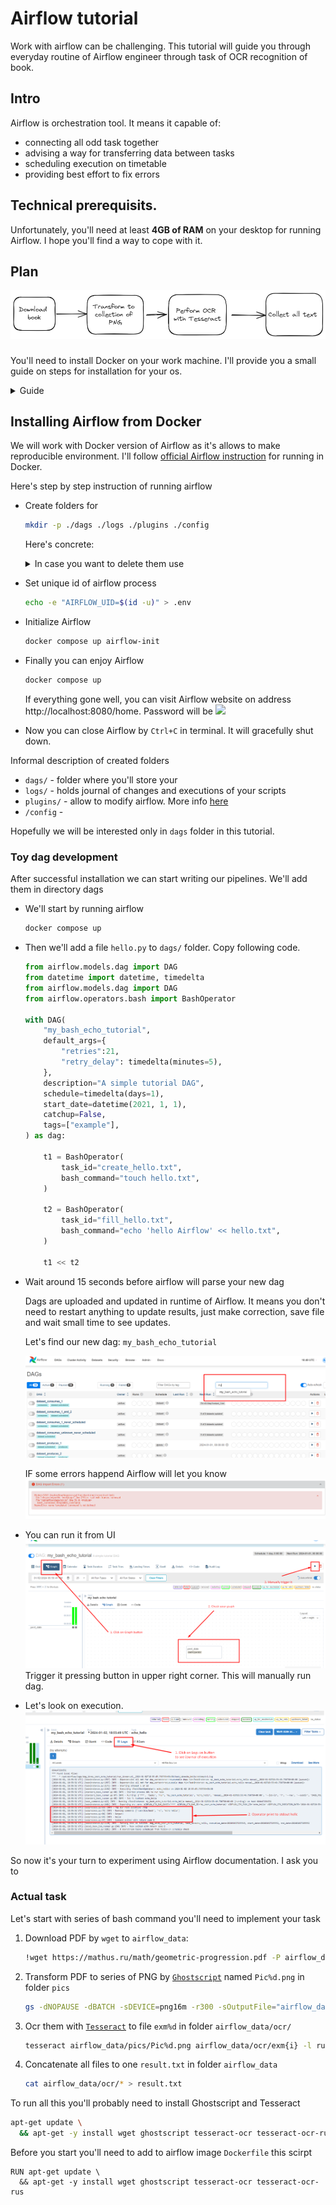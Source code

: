 # Airflow tutorial

Work with airflow can be challenging. This tutorial will guide you through everyday routine of Airflow engineer through task of OCR recognition of book.

## Intro
Airflow is orchestration tool. It means it capable of: 
- connecting all odd task together 
- advising a way for transferring data between tasks
- scheduling execution on timetable
- providing best effort to fix errors

## Technical prerequisits. 
Unfortunately, you'll need at least **4GB of RAM** on your desktop for running Airflow. I hope you'll find a way to cope with it.

## Plan


![Pipeline](assets/graphs/pipeline.excalidraw.png)

###

You'll need to install Docker on your work machine. I'll provide you a small guide on steps for installation for your os.


<details>
<summary>Guide</summary>
<div><ul>
    <li> Linux
        <div>       
        Follow steps of <a href="https://docs.docker.com/engine/install/ubuntu/">official Docker Guide</a>. It's free :)
        </div>
    </li>
    <li> Windows
        <ul> 
            <li> If you already have WSL2
                <div> 
                Then you can proceed with similar steps for Linux.
                You can modify RAM for wsl with <a href="https://learn.microsoft.com/en-us/answers/questions/1296124/how-to-increase-memory-and-cpu-limits-for-wsl2-win">question</a> from official Microsoft forum.
                </div>
            </li>    
            <li> If you don't have WSL2
                <div>
                Install WSL2. Follow <a href="https://learn.microsoft.com/en-us/windows/wsl/install">official Microsoft guide</a>. I recommend use to choose Ubuntu 20.04 as your unix system. 
                </div>
            </li>
        </ul>
    </li>
</ul></div>
</details>

## Installing Airflow from Docker 

We will work with Docker version of Airflow as it's allows to make reproducible environment. I'll follow [official Airflow instruction]( https://airflow.apache.org/docs/apache-airflow/stable/howto/docker-compose/index.html) for running in Docker.

Here's step by step instruction of running airflow
- Create folders for 
    ```bash
    mkdir -p ./dags ./logs ./plugins ./config
    ```
    Here's concrete:
    

    <details>
    <summary>In case you want to delete them use</summary>
    sudo rm -r  ./dags ./logs ./plugins ./config
    </details>
- Set unique id of airflow process
    ```bash
    echo -e "AIRFLOW_UID=$(id -u)" > .env
    ```
- Initialize Airflow
    ```bash
    docker compose up airflow-init
    ```
- Finally you can enjoy Airflow
    ```bash
    docker compose up
    ```
    If everything gone well, you can visit Airflow website on address http://localhost:8080/home. Password will be 
    ![](assets/airflow_ui.png)
- Now you can close Airflow by `Ctrl+C` in terminal. It will gracefully shut down.

Informal description of created folders
- `dags/` - folder where you'll store your  
- `logs/` - holds journal of changes and executions of your scripts
- `plugins/` - allow to modify airflow. More info [here](https://airflow.apache.org/docs/apache-airflow/stable/authoring-and-scheduling/plugins.html)
- `/config` -  

Hopefully we will be interested only in `dags` folder in this tutorial.


### Toy dag development


After successful installation we can start writing our pipelines. We'll add them in directory dags

- We'll start by running airflow
    ```bash
    docker compose up
    ```
- Then we'll add a file `hello.py` to `dags/` folder. Copy following code.
    ```python
    from airflow.models.dag import DAG
    from datetime import datetime, timedelta
    from airflow.models.dag import DAG
    from airflow.operators.bash import BashOperator

    with DAG(
        "my_bash_echo_tutorial",
        default_args={
            "retries":21,
            "retry_delay": timedelta(minutes=5),
        },
        description="A simple tutorial DAG",
        schedule=timedelta(days=1),
        start_date=datetime(2021, 1, 1),
        catchup=False,
        tags=["example"],
    ) as dag:

        t1 = BashOperator(
            task_id="create_hello.txt",
            bash_command="touch hello.txt",
        )

        t2 = BashOperator(
            task_id="fill_hello.txt",
            bash_command="echo 'hello Airflow' << hello.txt",
        )

        t1 << t2
    ```

- Wait around 15 seconds before airflow will parse your new dag
   
    Dags are uploaded and updated in runtime of Airflow. It means you don't need to restart anything to update results, just make correction, save file and wait small time to see updates.

    Let's find our new dag:
    `my_bash_echo_tutorial`

    ![](assets/airflow_screenshots/search.png)


    IF some errors happend Airflow will let you know
    ![](assets/airflow_screenshots/error.png)
- You can run it from UI
    ![](assets/airflow_screenshots/workflow.png)
    Trigger it pressing button in upper right corner. This will manually run dag.
- Let's look on execution. 
    ![](assets/airflow_screenshots/execution_result.png)

So now it's your turn to experiment using Airflow documentation. I ask you to

### Actual task

Let's start with series of bash command you'll need to implement your task

1. Download PDF by `wget` to `airflow_data`:
    ```bash
    !wget https://mathus.ru/math/geometric-progression.pdf -P airflow_data/
    ```

2. Transform PDF to series of PNG by [`Ghostscript`](https://www.ghostscript.com/) named `Pic%d.png` in folder `pics`
    ```bash
    gs -dNOPAUSE -dBATCH -sDEVICE=png16m -r300 -sOutputFile="airflow_data/pics/Pic%d.png" geometric-progression.pdf.pdf
    ```
3. Ocr them with [`Tesseract`](https://tesseract-ocr.github.io/) to file `exm%d` in folder `airflow_data/ocr/`
    ```bash
    tesseract airflow_data/pics/Pic%d.png airflow_data/ocr/exm{i} -l rus+equ
    ```
4. Concatenate all files to one `result.txt` in folder `airflow_data`

    ```bash
    cat airflow_data/ocr/* > result.txt
    ```

To run all this you'll probably need to install Ghostscript and Tesseract

```bash
apt-get update \
  && apt-get -y install wget ghostscript tesseract-ocr tesseract-ocr-rus 
```

Before you start you'll need to add to airflow image `Dockerfile` this scirpt
```Docker
RUN apt-get update \
  && apt-get -y install wget ghostscript tesseract-ocr tesseract-ocr-rus 
```